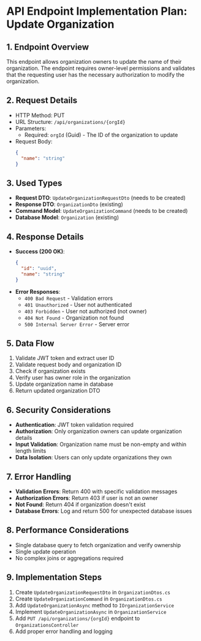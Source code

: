 # API Endpoint Implementation Plan: Update Organization

## 1. Endpoint Overview
This endpoint allows organization owners to update the name of their organization. The endpoint requires owner-level permissions and validates that the requesting user has the necessary authorization to modify the organization.

## 2. Request Details
- HTTP Method: PUT
- URL Structure: `/api/organizations/{orgId}`
- Parameters:
  - Required: `orgId` (Guid) - The ID of the organization to update
- Request Body:
  ```json
  {
    "name": "string"
  }
  ```

## 3. Used Types
- **Request DTO**: `UpdateOrganizationRequestDto` (needs to be created)
- **Response DTO**: `OrganizationDto` (existing)
- **Command Model**: `UpdateOrganizationCommand` (needs to be created)
- **Database Model**: `Organization` (existing)

## 4. Response Details
- **Success (200 OK)**:
  ```json
  {
    "id": "uuid",
    "name": "string"
  }
  ```
- **Error Responses**:
  - `400 Bad Request` - Validation errors
  - `401 Unauthorized` - User not authenticated
  - `403 Forbidden` - User not authorized (not owner)
  - `404 Not Found` - Organization not found
  - `500 Internal Server Error` - Server error

## 5. Data Flow
1. Validate JWT token and extract user ID
2. Validate request body and organization ID
3. Check if organization exists
4. Verify user has owner role in the organization
5. Update organization name in database
6. Return updated organization DTO

## 6. Security Considerations
- **Authentication**: JWT token validation required
- **Authorization**: Only organization owners can update organization details
- **Input Validation**: Organization name must be non-empty and within length limits
- **Data Isolation**: Users can only update organizations they own

## 7. Error Handling
- **Validation Errors**: Return 400 with specific validation messages
- **Authorization Errors**: Return 403 if user is not an owner
- **Not Found**: Return 404 if organization doesn't exist
- **Database Errors**: Log and return 500 for unexpected database issues

## 8. Performance Considerations
- Single database query to fetch organization and verify ownership
- Single update operation
- No complex joins or aggregations required

## 9. Implementation Steps
1. Create `UpdateOrganizationRequestDto` in `OrganizationDtos.cs`
2. Create `UpdateOrganizationCommand` in `OrganizationDtos.cs`
3. Add `UpdateOrganizationAsync` method to `IOrganizationService`
4. Implement `UpdateOrganizationAsync` in `OrganizationService`
5. Add `PUT /api/organizations/{orgId}` endpoint to `OrganizationsController`
6. Add proper error handling and logging
